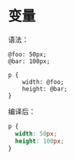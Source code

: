 # 变量

语法：

```less
@foo: 50px;
@bar: 100px;

p {
    width: @foo;
    height: @bar;
}
```

编译后：

```css
p {
  width: 50px;
  height: 100px;
}
```

